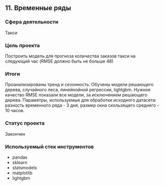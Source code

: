 ## 11. Временные ряды

### Сфера деятельности

Такси

### Цель проекта
Построить модель для прогноза количества заказов такси на следующий час (RMSE должно быть не больше 48)

### Итоги

Проанализированы тренд и сезонность. Обучены модели решающего дерева, случайного леса, линейнойной регрессии, lightgbm. Нужное качество RMSE показали все модели, за исключением решающего дерева.  Параметры, используемые для обработки исходного датасета: разность временного ряда - 3 дня, размер окна скользящего среднего - 10 часов.

### Статус проекта
Закончен

### Используемый стек инструментов

- pandas
- sklearn
- statsmodels
- matplotlib
- lightgbm
